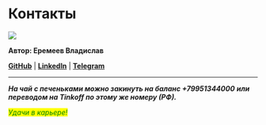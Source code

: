 # Контакты

![](https://lh3.googleusercontent.com/8KRJh5XXh\_Ku6RsXqGDd7JF\_1F7upBR3ydHsUEy77DYUB5tmZaGrMqA4\_IBrtuFrt70ybyxdv4FL20gEs8JLuA\_i\_7VkQEHTI6XroF2FoxiNLYg4RwF9cQYIn1CemdZZxoOfeXgO)

**Автор: Еремеев Владислав**

[**GitHub**](https://github.com/VladislavEremeev/QA\_bible) | [**LinkedIn**](https://www.linkedin.com/in/vladislaveremeev/) | [**Telegram**](https://t.me/Vladislav\_Eremeev)

***

_**На чай с печеньками можно закинуть на баланс +79951344000**_ _**или переводом на Tinkoff по этому же номеру (РФ).**_



_<mark style="color:green;">Удачи в карьере!</mark>_
